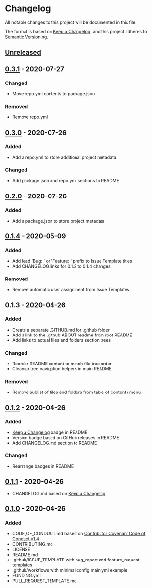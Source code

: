 # Changelog
All notable changes to this project will be documented in this file.

The format is based on [Keep a Changelog](https://keepachangelog.com/en/1.0.0/),
and this project adheres to [Semantic Versioning](https://semver.org/spec/v2.0.0.html).

## [Unreleased]

## [0.3.1] - 2020-07-27

### Changed
- Move repo.yml contents to package.json

### Removed
- Remove repo.yml

## [0.3.0] - 2020-07-26

### Added
- Add a repo.yml to store additional project metadata

### Changed
- Add package.json and repo.yml sections to README

## [0.2.0] - 2020-07-26

### Added
- Add a package.json to store project metadata

## [0.1.4] - 2020-05-09

### Added
- Add lead 'Bug: ' or 'Feature: ' prefix to Issue Template titles
- Add CHANGELOG links for 0.1.2 to 0.1.4 changes

### Removed
- Remove automatic user assignment from Issue Templates

## [0.1.3] - 2020-04-26

### Added
- Create a separate .GITHUB.md for .github folder
- Add a link to the .github ABOUT readme from root README
- Add links to actual files and folders section trees

### Changed
- Reorder README content to match file tree order
- Cleanup tree navigation helpers in main README

### Removed
- Remove sublist of files and folders from table of contents menu

## [0.1.2] - 2020-04-26

### Added
- [Keep a Changelog](https://keepachangelog.com/en/1.0.0/) badge in README
- Version badge based on GitHub releases in README
- Add CHANGELOG.md section to README

### Changed
- Rearrange badges in README

## [0.1.1] - 2020-04-26

- CHANGELOG.md based on [Keep a Changelog](https://keepachangelog.com/en/1.0.0/)

## [0.1.0] - 2020-04-26
### Added
- CODE_OF_CONDUCT.md based on [Contributor Covenant Code of Conduct v1.4](https://www.contributor-covenant.org/version/1/4/code-of-conduct/)
- CONTRIBUTING.md
- LICENSE
- README.md
- .github/ISSUE_TEMPLATE with bug_report and feature_request templates
- .github/workflows with minimal config main.yml example
- FUNDING.yml
- PULL_REQUEST_TEMPLATE.md

[Unreleased]: https://github.com/thombruce/repo/compare/v0.3.1...HEAD
[0.3.1]: https://github.com/thombruce/repo/compare/v0.3.0...v0.3.1
[0.3.0]: https://github.com/thombruce/repo/compare/v0.2.0...v0.3.0
[0.2.0]: https://github.com/thombruce/repo/compare/v0.1.4...v0.2.0
[0.1.4]: https://github.com/thombruce/repo/compare/v0.1.3...v0.1.4
[0.1.3]: https://github.com/thombruce/repo/compare/v0.1.2...v0.1.3
[0.1.2]: https://github.com/thombruce/repo/compare/v0.1.1...v0.1.2
[0.1.1]: https://github.com/thombruce/repo/compare/v0.1.0...v0.1.1
[0.1.0]: https://github.com/thombruce/repo/releases/tag/v0.1.0
